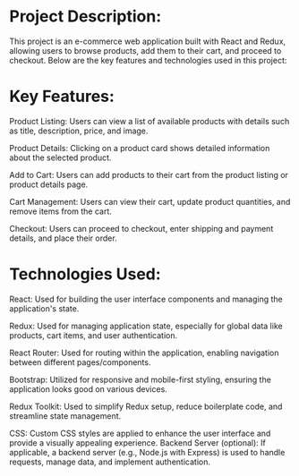 Project Description:
====================

This project is an e-commerce web application built with React and Redux, allowing users to browse products, add them to their cart, and proceed to checkout. Below are the key features and technologies used in this project:


Key Features:
=============

Product Listing:
 Users can view a list of available products with details such as title, description, price, and image.

Product Details: 
  Clicking on a product card shows detailed information about the selected product.

Add to Cart: 
  Users can add products to their cart from the product listing or product details page.

Cart Management:
 Users can view their cart, update product quantities, and remove items from the cart.

Checkout:
 Users can proceed to checkout, enter shipping and payment details, and place their order.


Technologies Used:
==================

React: 
  Used for building the user interface components and managing the application's state.

Redux: 
  Used for managing application state, especially for global data like products, cart items, and user authentication.

React Router:
   Used for routing within the application, enabling navigation between different pages/components.

Bootstrap: 
  Utilized for responsive and mobile-first styling, ensuring the application looks good on various devices.

Redux Toolkit:
 Used to simplify Redux setup, reduce boilerplate code, and streamline state management.

CSS:
 Custom CSS styles are applied to enhance the user interface and provide a visually appealing experience.
Backend Server (optional): If applicable, a backend server (e.g., Node.js with Express) is used to handle requests, manage data, and implement authentication.
